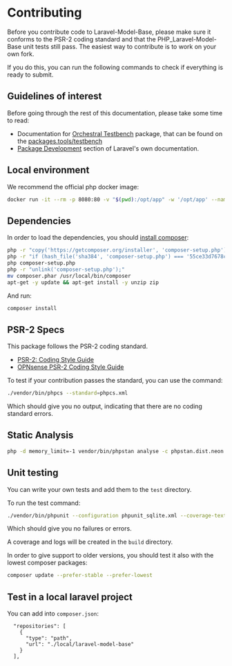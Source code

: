 # Contributing
  
Before you contribute code to Laravel-Model-Base, please make sure it conforms to the PSR-2 coding standard and that the PHP_Laravel-Model-Base unit tests still pass. The easiest way to contribute is to work on your own fork.

If you do this, you can run the following commands to check if everything is ready to submit.

## Guidelines of interest

Before going through the rest of this documentation, please take some time to read:
- Documentation for [Orchestral Testbench](https://github.com/orchestral/testbench) package, that can be found on the [packages.tools/testbench](https://packages.tools/testbench)
- [Package Development](https://laravel.com/docs/9.x/packages) section of Laravel's own documentation.

## Local environment

We recommend the official php docker image:

```bash
docker run -it --rm -p 8080:80 -v "$(pwd):/opt/app" -w '/opt/app' --name php-8-1-model-base-dev php:8.1 bash
```

## Dependencies

In order to load the dependencies, you should [install composer](https://getcomposer.org/download/):

```bash
php -r "copy('https://getcomposer.org/installer', 'composer-setup.php');"
php -r "if (hash_file('sha384', 'composer-setup.php') === '55ce33d7678c5a611085589f1f3ddf8b3c52d662cd01d4ba75c0ee0459970c2200a51f492d557530c71c15d8dba01eae') { echo 'Installer verified'; } else { echo 'Installer corrupt'; unlink('composer-setup.php'); } echo PHP_EOL;"
php composer-setup.php
php -r "unlink('composer-setup.php');"
mv composer.phar /usr/local/bin/composer
apt-get -y update && apt-get install -y unzip zip
```

And run:

```bash
composer install
```

## PSR-2 Specs

This package follows the PSR-2 coding standard.

- [PSR-2: Coding Style Guide](http://www.php-fig.org/psr/psr-2/)
- [OPNsense PSR-2 Coding Style Guide](https://docs.opnsense.org/development/guidelines/psr2.html)

To test if your contribution passes the standard, you can use the command:

```bash
./vendor/bin/phpcs --standard=phpcs.xml
```

Which should give you no output, indicating that there are no coding standard errors.

## Static Analysis

```bash
php -d memory_limit=-1 vendor/bin/phpstan analyse -c phpstan.dist.neon
```

## Unit testing

You can write your own tests and add them to the `test` directory.

To run the test command:

```bash
./vendor/bin/phpunit --configuration phpunit_sqlite.xml --coverage-text
```

Which should give you no failures or errors.

A coverage and logs will be created in the `build` directory.

In order to give support to older versions, you should test it also with the lowest composer packages:

```bash
composer update --prefer-stable --prefer-lowest
```

## Test in a local laravel project

You can add into `composer.json`:

```text
  "repositories": [
    {
      "type": "path",
      "url": "./local/laravel-model-base"
    }
  ],
```
